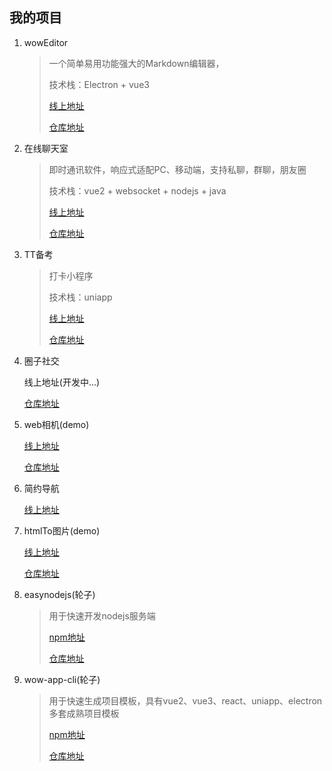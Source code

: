 ## 我的项目

1. wowEditor

   > 一个简单易用功能强大的Markdown编辑器，
   >
   > 技术栈：Electron + vue3
   >
   > [线上地址](http://gitopenchina.gitee.io/wow-editor-doc/)
   >
   > [仓库地址](https://github.com/webpon/wowEditor)

2. 在线聊天室

   > 即时通讯软件，响应式适配PC、移动端，支持私聊，群聊，朋友圈
   >
   > 技术栈：vue2 + websocket + nodejs + java
   >
   > [线上地址](http://gitopenchina.gitee.io/chat/)
   >
   > [仓库地址](https://github.com/webpon/chat)

3. TT备考

   > 打卡小程序
   >
   > 技术栈：uniapp
   >
   > [线上地址](https://webpon-img.oss-cn-guangzhou.aliyuncs.com/ttBook.png)
   >
   > [仓库地址](https://github.com/webpon/TTBook)

4. 圈子社交

   线上地址(开发中...)

   [仓库地址](https://github.com/webpon/SocialCircle)

5. web相机(demo)

   [线上地址](https://gitopenchina.gitee.io/camera/)

   [仓库地址](https://github.com/webpon/camera)

6. 简约导航

   [线上地址](http://gitopenchina.gitee.io/simple-navigation/)

7. htmlTo图片(demo)

   [线上地址](https://gitopenchina.gitee.io/html2canvas-demo)

   [仓库地址](https://github.com/webpon/html2canvasDemo)

8. easynodejs(轮子)

   > 用于快速开发nodejs服务端
   >
   > [npm地址](https://www.npmjs.com/package/easynodejs)
   >
   > [仓库地址](https://github.com/webpon/easynodejs)

9. wow-app-cli(轮子)

   > 用于快速生成项目模板，具有vue2、vue3、react、uniapp、electron多套成熟项目模板
   >
   > [npm地址](https://www.npmjs.com/package/wow-app-cli)
   >
   > [仓库地址](https://github.com/webpon/wow-app-cli)
